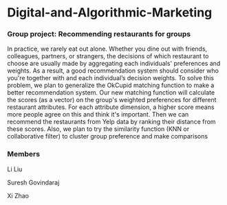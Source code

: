 # Digital-and-Algorithmic-Marketing

### Group project: Recommending restaurants for groups

In practice, we rarely eat out alone. Whether you dine out with friends, colleagues, partners, or
strangers, the decisions of which restaurant to choose are usually made by aggregating each
individuals' preferences and weights. As a result, a good recommendation system should
consider who you're together with and each individual’s decision weights.
To solve this problem, we plan to generalize the OkCupid matching function to make a better
recommendation system. Our new matching function will calculate the scores (as a vector) on
the group's weighted preferences for different restaurant attributes. For each attribute dimension,
a higher score means more people agree on this and think it's important. Then we can
recommend the restaurants from Yelp data by ranking their distance from these scores. Also, we
plan to try the similarity function (KNN or collaborative filter) to cluster group preference and
make comparisons

### Members

Li Liu 

Suresh Govindaraj 

Xi Zhao
